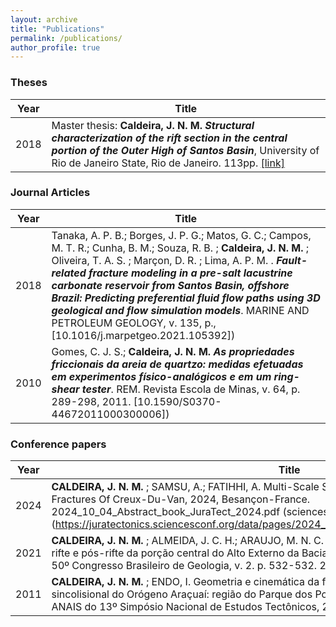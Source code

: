 ```yaml
---
layout: archive
title: "Publications"
permalink: /publications/
author_profile: true
--- 
```


### Theses

| Year | Title |  
|------|-------|  
| 2018 | Master thesis: **Caldeira, J. N. M.** ***Structural characterization of the rift section in the central portion of the Outer High of Santos Basin***, University of Rio de Janeiro State, Rio de Janeiro. 113pp. [[link]](http://www.bdtd.uerj.br/handle/1/7164) |  


### Journal Articles

| Year | Title |  
|------|-------|  
| 2018 | Tanaka, A. P. B.; Borges, J. P. G.; Matos, G. C.; Campos, M. T. R.; Cunha, B. M.; Souza, R. B. ; **Caldeira, J. N. M.** ; Oliveira, T. A. S. ; Marçon, D. R. ; Lima, A. P. M. . ***Fault-related fracture modeling in a pre-salt lacustrine carbonate reservoir from Santos Basin, offshore Brazil: Predicting preferential fluid flow paths using 3D geological and flow simulation models***. MARINE AND PETROLEUM GEOLOGY, v. 135, p., [10.1016/j.marpetgeo.2021.105392]) |  
| 2010 | Gomes, C. J. S.; **Caldeira, J. N. M.**  ***As propriedades friccionais da areia de quartzo: medidas efetuadas em experimentos físico-analógicos e em um ring-shear tester***. REM. Revista Escola de Minas, v. 64, p. 289-298, 2011. [10.1590/S0370-44672011000300006]) |  


### Conference papers

| Year | Title |  
|------|-------|  
| 2024 | **CALDEIRA, J. N. M.** ; SAMSU, A.; FATIHHI, A. Multi-Scale Structural Mapping And Analysis Of Natural Fractures Of Creux-Du-Van, 2024, Besançon-France. 2024_10_04_Abstract_book_JuraTect_2024.pdf (sciencesconf.org)](https://juratectonics.sciencesconf.org/data/pages/2024_10_04_Abstract_book_JuraTect_2024.pdf) |  
| 2021 | **CALDEIRA, J. N. M.** ; ALMEIDA, J. C. H.; ARAUJO, M. N. C.  As estruturas de acomodação na seção rifte e pós-rifte da porção central do Alto Externo da Bacia de Santos, 2021, Brasilia-DF. Anais do 50º Congresso Brasileiro de Geologia, v. 2. p. 532-532. 2021. |  
| 2011 | **CALDEIRA, J. N. M.** ; ENDO, I.  Geometria e cinemática da foliação milonítica na suíte intrusiva sincolisional do Orógeno Araçuaí: região do Parque dos Pontões Capixabas, es, 2011, Campinas. ANAIS do 13º Simpósio Nacional de Estudos Tectônicos, 2011. v. único.  |  


